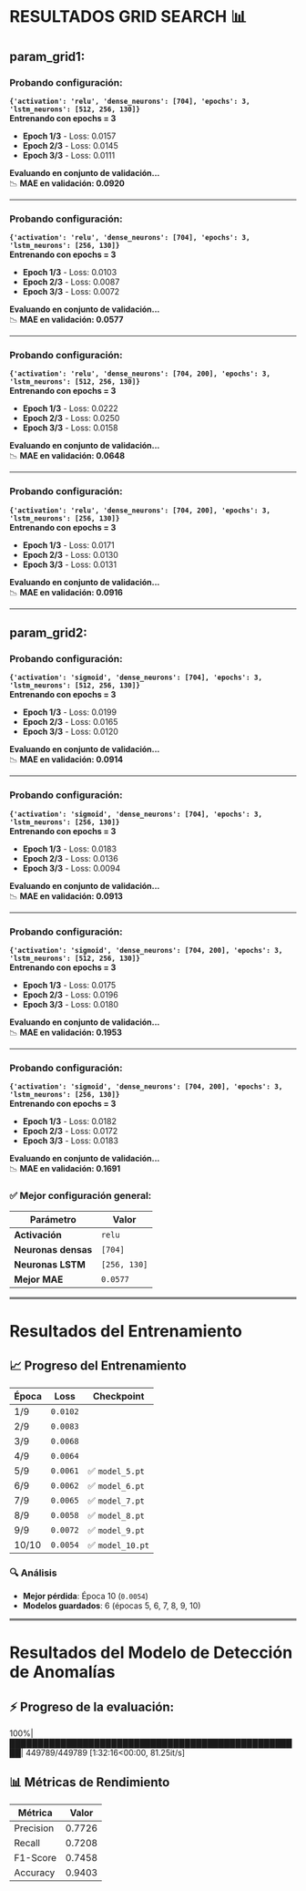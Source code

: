 # RESULTADOS GRID SEARCH 📊

## param_grid1:

### Probando configuración:  
**`{'activation': 'relu', 'dense_neurons': [704], 'epochs': 3, 'lstm_neurons': [512, 256, 130]}`**  
**Entrenando con epochs = 3**  

- **Epoch 1/3** - Loss: 0.0157  
- **Epoch 2/3** - Loss: 0.0145  
- **Epoch 3/3** - Loss: 0.0111  

**Evaluando en conjunto de validación...**  
📉 **MAE en validación: 0.0920**  

---

### Probando configuración:  
**`{'activation': 'relu', 'dense_neurons': [704], 'epochs': 3, 'lstm_neurons': [256, 130]}`**  
**Entrenando con epochs = 3**  

- **Epoch 1/3** - Loss: 0.0103  
- **Epoch 2/3** - Loss: 0.0087  
- **Epoch 3/3** - Loss: 0.0072  

**Evaluando en conjunto de validación...**  
📉 **MAE en validación: 0.0577**  

---

### Probando configuración:  
**`{'activation': 'relu', 'dense_neurons': [704, 200], 'epochs': 3, 'lstm_neurons': [512, 256, 130]}`**  
**Entrenando con epochs = 3**  

- **Epoch 1/3** - Loss: 0.0222  
- **Epoch 2/3** - Loss: 0.0250  
- **Epoch 3/3** - Loss: 0.0158  

**Evaluando en conjunto de validación...**  
📉 **MAE en validación: 0.0648**  

---

### Probando configuración:  
**`{'activation': 'relu', 'dense_neurons': [704, 200], 'epochs': 3, 'lstm_neurons': [256, 130]}`**  
**Entrenando con epochs = 3**  

- **Epoch 1/3** - Loss: 0.0171  
- **Epoch 2/3** - Loss: 0.0130  
- **Epoch 3/3** - Loss: 0.0131  

**Evaluando en conjunto de validación...**  
📉 **MAE en validación: 0.0916**  

---

## param_grid2:

### Probando configuración:  
**`{'activation': 'sigmoid', 'dense_neurons': [704], 'epochs': 3, 'lstm_neurons': [512, 256, 130]}`**  
**Entrenando con epochs = 3**  

- **Epoch 1/3** - Loss: 0.0199  
- **Epoch 2/3** - Loss: 0.0165  
- **Epoch 3/3** - Loss: 0.0120  

**Evaluando en conjunto de validación...**  
📉 **MAE en validación: 0.0914**  

---

### Probando configuración:  
**`{'activation': 'sigmoid', 'dense_neurons': [704], 'epochs': 3, 'lstm_neurons': [256, 130]}`**  
**Entrenando con epochs = 3**  

- **Epoch 1/3** - Loss: 0.0183
- **Epoch 2/3** - Loss: 0.0136  
- **Epoch 3/3** - Loss: 0.0094  

**Evaluando en conjunto de validación...**  
📉 **MAE en validación: 0.0913**  

---

### Probando configuración:  
**`{'activation': 'sigmoid', 'dense_neurons': [704, 200], 'epochs': 3, 'lstm_neurons': [512, 256, 130]}`**  
**Entrenando con epochs = 3**  

- **Epoch 1/3** - Loss: 0.0175  
- **Epoch 2/3** - Loss: 0.0196  
- **Epoch 3/3** - Loss: 0.0180  

**Evaluando en conjunto de validación...**  
📉 **MAE en validación: 0.1953**  

---

### Probando configuración:  
**`{'activation': 'sigmoid', 'dense_neurons': [704, 200], 'epochs': 3, 'lstm_neurons': [256, 130]}`**  
**Entrenando con epochs = 3**  

- **Epoch 1/3** - Loss: 0.0182  
- **Epoch 2/3** - Loss: 0.0172  
- **Epoch 3/3** - Loss: 0.0183  

**Evaluando en conjunto de validación...**  
📉 **MAE en validación: 0.1691**  




### ✅ Mejor configuración general:

| Parámetro        | Valor             |
|-----------------|------------------|
| **Activación**  | `relu`           |
| **Neuronas densas** | `[704]`     |
| **Neuronas LSTM** | `[256, 130]` |
| **Mejor MAE**   | `0.0577`        |


<hr style="height:4px;border-width:0;color:gray;background-color:gray">

# Resultados del Entrenamiento


## 📈 Progreso del Entrenamiento

| Época   | Loss     | Checkpoint               |
|---------|----------|--------------------------|
| 1/9     | `0.0102` |                          |
| 2/9     | `0.0083` |                          |
| 3/9     | `0.0068` |                          |
| 4/9     | `0.0064` |                          |
| 5/9     | `0.0061` | ✅ `model_5.pt`          |
| 6/9     | `0.0062` | ✅ `model_6.pt`          |
| 7/9     | `0.0065` | ✅ `model_7.pt`          |
| 8/9     | `0.0058` | ✅ `model_8.pt`          |
| 9/9     | `0.0072` | ✅ `model_9.pt`          |
| 10/10   | `0.0054` | ✅ `model_10.pt`         |

### 🔍 Análisis
- **Mejor pérdida**: Época 10 (`0.0054`)
- **Modelos guardados**: 6 (épocas 5, 6, 7, 8, 9, 10)



<hr style="height:4px;border-width:0;color:gray;background-color:gray">

# Resultados del Modelo de Detección de Anomalías

## ⚡ Progreso de la evaluación:
100%|████████████████████████████████████████████████████| 449789/449789 [1:32:16<00:00, 81.25it/s]

## 📊 Métricas de Rendimiento

| Métrica     | Valor   |
|-------------|---------|
| Precision   | 0.7726  |
| Recall      | 0.7208  |
| F1-Score    | 0.7458  |
| Accuracy    | 0.9403  |